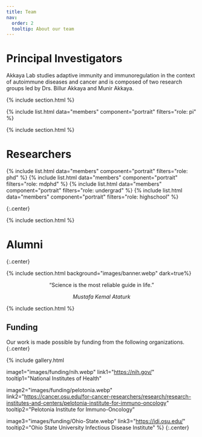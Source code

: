 ```yaml
---
title: Team
nav:
  order: 2
  tooltip: About our team
---
```


# <i class="fas fa-microscope"></i>Principal Investigators

Akkaya Lab studies adaptive immunity and immunoregulation in the context of autoimmune diseases and cancer and is composed of two research groups led by Drs. Billur Akkaya and Munir Akkaya.

{% include section.html %}

{%
  include list.html
  data="members"
  component="portrait"
  filters="role: pi"
%}

{% include section.html %}

# <i class="fas fa-users"></i>Researchers
{%
  include list.html
  data="members"
  component="portrait"
  filters="role: phd"
%}
{%
  include list.html
  data="members"
  component="portrait"
  filters="role: mdphd"
%}
{%
  include list.html
  data="members"
  component="portrait"
  filters="role: undergrad"
%}
{%
  include list.html
  data="members"
  component="portrait"
  filters="role: highschool"
%}

{:.center}

{% include section.html %}

# <i class="fas fa-users"></i>Alumni

{:.center}

{% include section.html background="images/banner.webp" dark=true%}

<p style="text-align:center">“Science is the most reliable guide in life.”</p>
<p style="text-align:center"><i>Mustafa Kemal Ataturk</i></p>





{% include section.html %}

## Funding

Our work is made possible by funding from the following organizations.
{:.center}

{%
  include gallery.html

  image1="images/funding/nih.webp"
  link1="https://nih.gov/"
  tooltip1="National Institutes of Health"

  image2="images/funding/pelotonia.webp"
  link2="https://cancer.osu.edu/for-cancer-researchers/research/research-institutes-and-centers/pelotonia-institute-for-immuno-oncology"
  tooltip2="Pelotonia Institute for Immuno-Oncology"

  image3="images/funding/Ohio-State.webp"
  link3="https://idi.osu.edu/"
  tooltip2="Ohio State University Infectious Disease Institute"
%}
{:.center}
